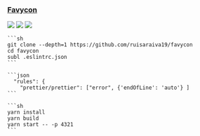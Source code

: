 ### [Favycon](https://github.com/ruisaraiva19/favycon)

![](https://img.shields.io/github/license/ruisaraiva19/favycon) [![](https://img.shields.io/github/last-commit/scillidan/favycon/main)](https://github.com/scillidan/favycon) ![](https://img.shields.io/badge/Vercel-black?style=flat&logo=Vercel&logoColor=white)

````{tab} From source
```sh
git clone --depth=1 https://github.com/ruisaraiva19/favycon
cd favycon
subl .eslintrc.json
```

```json
  "rules": {
    "prettier/prettier": ["error", {'endOfLine': 'auto'} ]
```

```sh
yarn install
yarn build
yarn start -- -p 4321
```
````